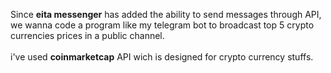 Since <b>eita messenger</b> has added the ability to send messages through API, we wanna code a program like my telegram bot to broadcast top 5 crypto currencies prices in a public channel. <br><br> i've used <b>coinmarketcap</b> API wich is designed for crypto currency stuffs.<br>
